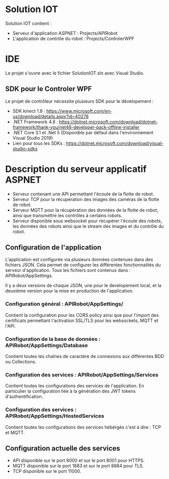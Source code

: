 # Solution IOT

Solution IOT contient :

- Serveur d'application ASPNET : Projects/APIRobot
- L'application de contrôle du robot : Projects/ControlerWPF

# IDE 

Le projet s'ouvre avec le fichier SolutionIOT.sln avec Visual Studio.

## SDK pour le Controler WPF

Le projet de contrôleur nécessite plusieurs SDK pour le dévelopement :

-  SDK kinect 1.8 : https://www.microsoft.com/en-us/download/details.aspx?id=40278
- .NET Framework 4.8 : https://dotnet.microsoft.com/download/dotnet-framework/thank-you/net48-developer-pack-offline-installer
- .NET Core 3.1 et .Net 5 (Disponible par défaut dans l'environnement Visual Studio 2019)
-  Lien pour tous les SDKs : https://dotnet.microsoft.com/download/visual-studio-sdks

# Description du serveur applicatif ASPNET

- Serveur contenant une API permettant l'écoute de la flotte de robot. 
- Serveur TCP pour la récuperation des images des caméras de la flotte de robot.
- Serveur MQTT pour la récupèration des données de la flotte de robot, ainsi que transmettre les contrôles à certains robots.
- Serveur disponible sous websocket pour récupèrer l'écoute des robots, les données des robots ainsi que le stream des images et du contrôle du robot.

## Configuration de l'application 

L'application est configurée via plusieurs données contenues dans des fichiers JSON. Cela permet de configurer les différentes fonctionnalités du serveur d'application. Tous les fichiers sont contenus dans : APIRobot/AppSettings.

Il y a deux versions de chaque JSON, une pour le developement local, et la deuxième version pour la mise en production de l'application. 

### Configuration général : APIRobot/AppSettings/

Contient la configuration pour les CORS policy ainsi que pour l'import des certificats permettant l'activation SSL/TLS pour les websockets, MQTT et l'API. 

### Configuration de la base de données : APIRobot/AppSettings/Database

Contient toutes les chaînes de caractère de connexions aux différentes BDD ou Collections. 

### Configuration des services : APIRobot/AppSettings/Services 

Contient toutes les configurations des services de l'application. En particulier la configuration liée à la génération des JWT tokens d'authentification.

### Configuration des services : APIRobot/AppSettings/HostedServices 

Contient toutes les configurations des services hébérgés c'est à dire : TCP et MQTT. 

## Configuration actuelle des services 

- API disponible sur le port 8000 et sur le port 8001 pour HTTPS.
- MQTT disponible sur le port 1883 et sur le port 8884 pour TLS.
- TCP disponible sur le port 11000.




